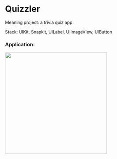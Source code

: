 # Quizzler

Meaning project: a trivia quiz app.

Stack: UIKit, Snapkit, UILabel, UIImageView, UIButton

### Application:
<img width="334" src="https://github.com/user-attachments/assets/df9dc604-e000-47ab-83f0-4835738b1e37">





